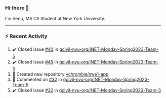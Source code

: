 ### Hi there 👋

I'm Venu, MS CS Student at New York University.

---

### :zap: Recent Activity

<!--RECENT_ACTIVITY:start-->
1. ✔️ Closed issue [#40](https://github.com/gcivil-nyu-org/INET-Monday-Spring2023-Team-5/issues/40) in [gcivil-nyu-org/INET-Monday-Spring2023-Team-5](https://github.com/gcivil-nyu-org/INET-Monday-Spring2023-Team-5)
2. ✔️ Closed issue [#45](https://github.com/gcivil-nyu-org/INET-Monday-Spring2023-Team-5/issues/45) in [gcivil-nyu-org/INET-Monday-Spring2023-Team-5](https://github.com/gcivil-nyu-org/INET-Monday-Spring2023-Team-5)
3. 📔 Created new repository [vchrombie/swe1-app](https://github.com/vchrombie/swe1-app)
4. 💬 Commented on [#32](https://github.com/gcivil-nyu-org/INET-Monday-Spring2023-Team-5/issues/32#issuecomment-1429087373) in [gcivil-nyu-org/INET-Monday-Spring2023-Team-5](https://github.com/gcivil-nyu-org/INET-Monday-Spring2023-Team-5)
5. ✔️ Closed issue [#32](https://github.com/gcivil-nyu-org/INET-Monday-Spring2023-Team-5/issues/32) in [gcivil-nyu-org/INET-Monday-Spring2023-Team-5](https://github.com/gcivil-nyu-org/INET-Monday-Spring2023-Team-5)
<!--RECENT_ACTIVITY:end-->

<!--
**vchrombie/vchrombie** is a ✨ _special_ ✨ repository because its `README.md` (this file) appears on your GitHub profile.

Here are some ideas to get you started:

- 🔭 I’m currently working on ...
- 🌱 I’m currently learning ...
- 👯 I’m looking to collaborate on ...
- 🤔 I’m looking for help with ...
- 💬 Ask me about ...
- 📫 How to reach me: ...
- 😄 Pronouns: ...
- ⚡ Fun fact: ...
-->

